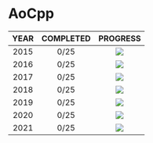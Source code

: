 # AoCpp


| YEAR  | COMPLETED |             PROGRESS             |
| :---: | :-------: | :------------------------------: |
| 2015  |   0/25    | ![](https://progress-bar.dev/0/) |
| 2016  |   0/25    | ![](https://progress-bar.dev/0/) |
| 2017  |   0/25    | ![](https://progress-bar.dev/0/) |
| 2018  |   0/25    | ![](https://progress-bar.dev/0/) |
| 2019  |   0/25    | ![](https://progress-bar.dev/0/) |
| 2020  |   0/25    | ![](https://progress-bar.dev/0/) |
| 2021  |   0/25    | ![](https://progress-bar.dev/0/) |


